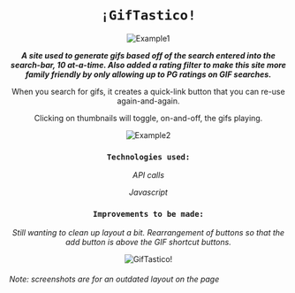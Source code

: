 <div align="center">

# `¡GifTastico!`

![Example1](https://jonmeidell.github.io/GifTastic/assets/images/example1.PNG)

_**A site used to generate gifs based off of the search entered into the search-bar, 10 at-a-time.  Also added a rating filter to make this site more family friendly by only allowing up to PG ratings on GIF searches.**_

When you search for gifs, it creates a quick-link button that you can re-use again-and-again.

Clicking on thumbnails will toggle, on-and-off, the gifs playing.

![Example2](https://jonmeidell.github.io/GifTastic/assets/images/example2.PNG)

### `Technologies used:`
_API calls_

_Javascript_

### `Improvements to be made:`
_Still wanting to clean up layout a bit._
_Rearrangement of buttons so that the add button is above the GIF shortcut buttons._
      
![GifTastico!](https://jonmeidell.github.io/GifTastic/assets/images/readme.gif)
</div>

###### Note: screenshots are for an outdated layout on the page
